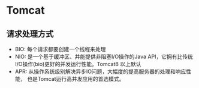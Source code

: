# Tomcat

## 请求处理方式

* BIO: 每个请求都要创建一个线程来处理
* NIO: 是一个基于缓冲区、并能提供非阻塞I/O操作的Java API，它拥有比传统I/O操作(bio)更好的并发运行性能。Tomcat8 以上默认
* APR: 从操作系统级别解决异步IO问题，大幅度的提高服务器的处理和响应性能， 也是Tomcat运行高并发应用的首选模式。 
